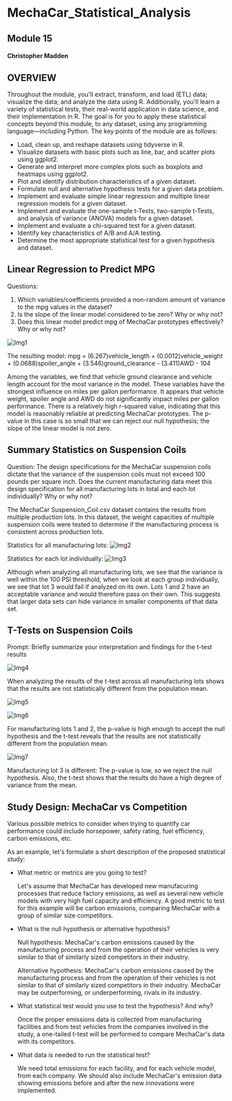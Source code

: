 # MechaCar_Statistical_Analysis
## Module 15
#### Christopher Madden

## OVERVIEW
Throughout the module, you'll extract, transform, and load (ETL) data; visualize the data; and analyze the data using R. Additionally, you'll learn a variety of statistical tests, their real-world application in data science, and their implementation in R. The goal is for you to apply these statistical concepts beyond this module, to any dataset, using any programming language—including Python.
The key points of the module are as follows:
 - Load, clean up, and reshape datasets using tidyverse in R.
 - Visualize datasets with basic plots such as line, bar, and scatter plots using ggplot2.
 - Generate and interpret more complex plots such as boxplots and heatmaps using ggplot2.
 - Plot and identify distribution characteristics of a given dataset.
 - Formulate null and alternative hypothesis tests for a given data problem.
 - Implement and evaluate simple linear regression and multiple linear regression models for a given dataset.
 - Implement and evaluate the one-sample t-Tests, two-sample t-Tests, and analysis of variance (ANOVA) models for a given dataset.
 - Implement and evaluate a chi-squared test for a given dataset.
 - Identify key characteristics of A/B and A/A testing.
 - Determine the most appropriate statistical test for a given hypothesis and dataset.

## Linear Regression to Predict MPG
Questions:
1. Which variables/coefficients provided a non-random amount of variance to the mpg values in the dataset?
2. Is the slope of the linear model considered to be zero? Why or why not?
3. Does this linear model predict mpg of MechaCar prototypes effectively? Why or why not?

![Img1](https://github.com/maddenc33/MechaCar_Statistical_Analysis/blob/main/Images/Img1.png?raw=true)

The resulting model:
mpg = (6.267)vehicle_length + (0.0012)vehicle_weight + (0.0688)spoiler_angle + (3.546)ground_clearance - (3.411)AWD - 104

Among the variables, we find that vehicle ground clearance and vehicle length account for the most variance in the model.  These variables have the strongest influence on miles per gallon performance.  It appears that vehicle weight, spoiler angle and AWD do not significantly impact miles per gallon performance.
There is a relatively high r-squared value, indicating that this model is reasonably reliable at predicting MechaCar prototypes.
The p-value in this case is so small that we can reject our null hypothesis; the slope of the linear model is not zero.

## Summary Statistics on Suspension Coils
Question: The design specifications for the MechaCar suspension coils dictate that the variance of the suspension coils must not exceed 100 pounds per square inch. Does the current manufacturing data meet this design specification for all manufacturing lots in total and each lot individually? Why or why not?

The MechaCar Suspension_Coil.csv dataset contains the results from multiple production lots. In this dataset, the weight capacities of multiple suspension coils were tested to determine if the manufacturing process is consistent across production lots.

Statistics for all manufacturing lots:
![Img2](https://github.com/maddenc33/MechaCar_Statistical_Analysis/blob/main/Images/Img2.png?raw=true)

Statistics for each lot individually:
![Img3](https://github.com/maddenc33/MechaCar_Statistical_Analysis/blob/main/Images/Img3.png?raw=true)

Although when analyzing all manufacturing lots, we see that the variance is well within the 100 PSI threshold, when we look at each group individually, we see that lot 3 would fail if analyzed on its own.  Lots 1 and 2 have an acceptable variance and would therefore pass on their own.  This suggests that larger data sets can hide variance in smaller components of that data set.

## T-Tests on Suspension Coils
Prompt: Briefly summarize your interpretation and findings for the t-test results

![Img4](https://github.com/maddenc33/MechaCar_Statistical_Analysis/blob/main/Images/Img4.png?raw=true)

When analyzing the results of the t-test across all manufacturing lots shows that the results are not statistically different from the population mean.

![Img5](https://github.com/maddenc33/MechaCar_Statistical_Analysis/blob/main/Images/Img5.png?raw=true)

![Img6](https://github.com/maddenc33/MechaCar_Statistical_Analysis/blob/main/Images/Img6.png?raw=true)

For manufacturing lots 1 and 2, the p-value is high enough to accept the null hypothesis and the t-test reveals that the results are not statistically different from the population mean.

![Img7](https://github.com/maddenc33/MechaCar_Statistical_Analysis/blob/main/Images/Img7.png?raw=true)

Manufacturing lot 3 is different:  The p-value is low, so we reject the null hypothesis.  Also, the t-test shows that the results do have a high degree of variance from the mean.

## Study Design: MechaCar vs Competition

Various possible metrics to consider when trying to quantify car performance could include horsepower, safety rating, fuel efficiency, carbon emissions, etc.

As an example, let's formulate a short description of the proposed statistical study:

- What metric or metrics are you going to test?

    Let's assume that MechaCar has developed new manufacuring processes that reduce factory emissions, as well as several new vehicle models with very high fuel capacity and efficiency.  A good metric to test for this example will be carbon emissions, comparing MechaCar with a group of similar size competitors.

- What is the null hypothesis or alternative hypothesis?

    Null hypothesis: MechaCar's carbon emissions caused by the manufacturing process and from the operation of their vehicles is very similar to that of similarly sized competitors in their industry.

    Alternative hypothesis: MechaCar's carbon emissions caused by the manufacturing process and from the operation of their vehicles is not similar to that of similarly sized competitors in their industry.  MechaCar may be outperforming, or underperforming, rivals in its industry.

- What statistical test would you use to test the hypothesis? And why?

    Once the proper emissions data is collected from manufacturing facilities and from test vehicles from the companies involved in the study, a one-tailed t-test will be performed to compare MechaCar's data with its competitors.

- What data is needed to run the statistical test?

    We need total emissions for each facility, and for each vehicle model, from each company.  We should also include MechaCar's emission data showing emissions before and after the new innovations were implemented.

